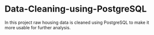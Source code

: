 # Data-Cleaning-using-PostgreSQL
In this project raw housing data is cleaned using PostgreSQL to make it more usable for further analysis.
